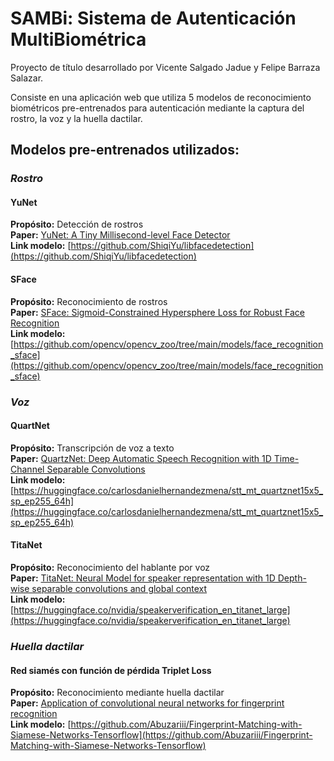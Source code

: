 # SAMBi: Sistema de Autenticación MultiBiométrica

Proyecto de título desarrollado por Vicente Salgado Jadue y Felipe Barraza Salazar.

Consiste en una aplicación web que utiliza 5 modelos de reconocimiento biométricos pre-entrenados para autenticación mediante la captura del rostro, la voz y la huella dactilar.

## Modelos pre-entrenados utilizados:

### ***Rostro***

#### YuNet
**Propósito:** Detección de rostros <br/>
**Paper:** [YuNet: A Tiny Millisecond-level Face Detector](https://link.springer.com/content/pdf/10.1007/s11633-023-1423-y.pdf) <br/>
**Link modelo:** [https://github.com/ShiqiYu/libfacedetection](https://github.com/ShiqiYu/libfacedetection) <br/>

#### SFace
**Propósito:** Reconocimiento de rostros <br/>
**Paper:** [SFace: Sigmoid-Constrained Hypersphere Loss for Robust Face Recognition](https://arxiv.org/abs/2205.12010) <br/>
**Link modelo:** [https://github.com/opencv/opencv_zoo/tree/main/models/face_recognition_sface](https://github.com/opencv/opencv_zoo/tree/main/models/face_recognition_sface) <br/>

### ***Voz***

#### QuartNet
**Propósito:** Transcripción de voz a texto <br/>
**Paper:** [QuartzNet: Deep Automatic Speech Recognition with 1D Time-Channel Separable Convolutions](https://arxiv.org/abs/1910.10261) <br/>
**Link modelo:** [https://huggingface.co/carlosdanielhernandezmena/stt_mt_quartznet15x5_sp_ep255_64h](https://huggingface.co/carlosdanielhernandezmena/stt_mt_quartznet15x5_sp_ep255_64h) <br/>

#### TitaNet
**Propósito:** Reconocimiento del hablante por voz <br/>
**Paper:** [TitaNet: Neural Model for speaker representation with 1D Depth-wise separable convolutions and global context](https://arxiv.org/abs/2110.04410) <br/>
**Link modelo:** [https://huggingface.co/nvidia/speakerverification_en_titanet_large](https://huggingface.co/nvidia/speakerverification_en_titanet_large) <br/>

### ***Huella dactilar***

#### Red siamés con función de pérdida Triplet Loss
**Propósito:** Reconocimiento mediante huella dactilar <br/>
**Paper:** [Application of convolutional neural networks for fingerprint recognition](http://lup.lub.lu.se/student-papers/record/8949667/file/8949687.pdf) <br/>
**Link modelo:** [https://github.com/Abuzariii/Fingerprint-Matching-with-Siamese-Networks-Tensorflow](https://github.com/Abuzariii/Fingerprint-Matching-with-Siamese-Networks-Tensorflow) <br/>


